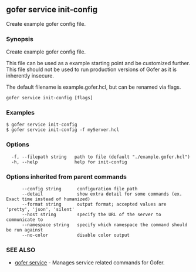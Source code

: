 ## gofer service init-config

Create example gofer config file.

### Synopsis

Create example gofer config file.

This file can be used as a example starting point and be customized further. This file should not
be used to run production versions of Gofer as it is inherently insecure.

The default filename is example.gofer.hcl, but can be renamed via flags.

```
gofer service init-config [flags]
```

### Examples

```
$ gofer service init-config
$ gofer service init-config -f myServer.hcl
```

### Options

```
  -f, --filepath string   path to file (default "./example.gofer.hcl")
  -h, --help              help for init-config
```

### Options inherited from parent commands

```
      --config string      configuration file path
      --detail             show extra detail for some commands (ex. Exact time instead of humanized)
      --format string      output format; accepted values are 'pretty', 'json', 'silent'
      --host string        specify the URL of the server to communicate to
      --namespace string   specify which namespace the command should be run against
      --no-color           disable color output
```

### SEE ALSO

- [gofer service](gofer_service.md) - Manages service related commands for Gofer.
